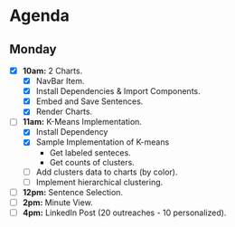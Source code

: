 # Agenda


## Monday

* [X] **10am:** 2 Charts. 
    * [X] NavBar Item.
    * [X] Install Dependencies & Import Components.
    * [X] Embed and Save Sentences.
    * [X] Render Charts.

* [ ] **11am:** K-Means Implementation.
    * [X] Install Dependency
    * [X] Sample Implementation of K-means
        * Get labeled senteces.
        * Get counts of clusters.
    * [ ] Add clusters data to charts (by color).
    * [ ] Implement hierarchical clustering.

* [ ] **12pm:** Sentence Selection.
* [ ] **2pm:** Minute View.
* [ ] **4pm:** LinkedIn Post (20 outreaches - 10 personalized).
